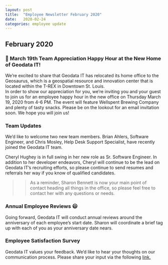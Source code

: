 ```yaml
---
layout: post
title:  "Employee Newsletter February 2020"
date:   2020-02-24
categories: employee update
---
```


## February 2020

### :handshake: March 19th Team Appreciation Happy Hour at the New Home of Geodata IT!

We’re excited to share that Geodata IT has relocated its home office to the Geosaurus, which is a geospatial resource and innovation center that is located within the T-REX in Downtown St. Louis.  
In order to show our appreciation for you, we’re inviting you and your guest to join us for an employee happy hour in the new office on Thursday March 19, 2020 from 4-6 PM.   The event will feature Wellspent Brewing Company and plenty of tasty snacks.  Please be on the lookout for an email invitation soon.  We hope you will join us!

### Team Updates

We’d like to welcome two new team members.  Brian Ahlers, Software Engineer, and Chris Mosley, Help Desk Support Specialist, have recently joined the Geodata IT team. 
 
Cheryl Hughey is in full swing in her new role as Sr. Software Engineer.  In addition to her developer endeavors, Cheryl will continue to be the lead on Geodata IT’s recruiting efforts, so please continue to send resumes and referrals her way if you know of qualified candidates. 

>> As a reminder, Sharon Bennett is now your main point of contact heading all things in the office, so please feel free to contact her with any questions or needs.  

### Annual Employee Reviews :smiley:

Going forward, Geodata IT will conduct annual reviews around the anniversary of each employee’s start date.  Sharon will coordinate a brief tag up with each of you as your anniversary date nears.

### Employee Satisfaction Survey
Geodata IT values your feedback.  We’d like to hear your thoughts on our communication process.  Please share your input via the following <a href="https://docs.google.com/forms/d/e/1FAIpQLSc3sTDSCs4jN8FCk-cnJHe9vANmR32ZhR1TUutxs7ZA-pgfRg/viewform"> link.</a>


